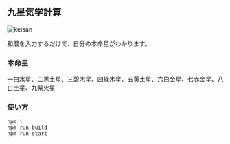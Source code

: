 ## 九星気学計算

![keisan](https://user-images.githubusercontent.com/19667736/87350636-2338a280-c593-11ea-91b2-47bc4c8cf76f.png)

和暦を入力するだけで、自分の本命星がわかります。

### 本命星
一白水星、二黒土星、三碧木星、四緑木星、五黄土星、六白金星、七赤金星、八白土星、九紫火星

### 使い方

```
npm i
npm run build
npm run start
```
